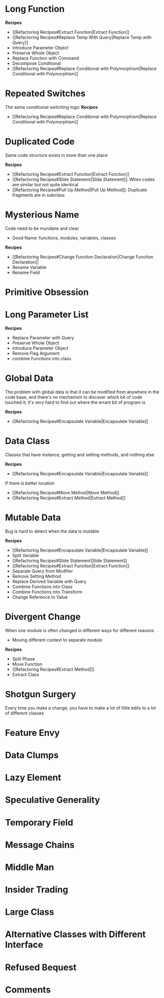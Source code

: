 # Long Function

**Recipes**
- [[Refactoring Recipes#Extract Function|Extract Function]]
- [[Refactoring Recipes#Replace Temp With Query|Replace Temp with Query]]
- Introduce Parameter Object
- Preserve Whole Object
- Replace Function with Command
- Decompose Conditional
- [[Refactoring Recipes#Replace Conditional with Polymorphism|Replace Conditional with Polymorphism]]

# Repeated Switches
The same conditional switching logic
**Recipes**
- [[Refactoring Recipes#Replace Conditional with Polymorphism|Replace Conditional with Polymorphism]]

# Duplicated Code
Same code structure exists in more than one place

**Recipes**
- [[Refactoring Recipes#Extract Function|Extract Function]]
- [[Refactoring Recipes#Slide Statement|Slide Statement]]: When codes are similar but not quite identical
- [[Refactoring Recipes#Pull Up Method|Pull Up Method]]: Duplicate fragments are in subclass

# Mysterious Name
Code need to be mundane and clear
- Good Name: functions, modules, variables, classes

**Recipes**
- [[Refactoring Recipes#Change Function Declaration|Change Function Declaration]]
- Rename Variable
- Rename Field

# Primitive Obsession


# Long Parameter List

**Recipes**
- Replace Parameter with Query
- Preserve Whole Object
- Introduce Parameter Object
- Remove Flag Argument
- combine Functions into class

# Global Data
The problem with global data is that it can be modified from anywhere in the code base, and there's no mechanism to discover which bit of code touched it; it's very hard to find out where the errant bit of program is

**Recipes**
- [[Refactoring Recipes#Encapsulate Variable|Encapsulate Variable]]

# Data Class
Classes that have instance, getting and setting methods, and nothing else

**Recipes**
- [[Refactoring Recipes#Encapsulate Variable|Encapsulate Variable]]

If there is better location
- [[Refactoring Recipes#Move Method|Move Method]]
- [[Refactoring Recipes#Extract Method|Extract Method]]



# Mutable Data
Bug is hard to detect when the data is mutable

**Recipes**
- [[Refactoring Recipes#Encapsulate Variable|Encapsulate Variable]]
- Split Variable
- [[Refactoring Recipes#Slide Statement|Slide Statement]]
- [[Refactoring Recipes#Extract Function|Extract Function]]
- Separate Query from Modifier
- Remove Setting Method
- Replace Derived Variable with Query
- Combine Functions into Class
- Combine Functions into Transform
- Change Reference to Value

# Divergent Change
When one module is often changed in different ways for different reasons
- Moving different context to separate module

**Recipes**
- Split Phase
- Move Function
- [[Refactoring Recipes#Extract Method|]]
- Extract Class

# Shotgun Surgery
Every time you make a change, you have to make a lot of little edits to a lot of different classes



# Feature Envy

# Data Clumps

# Lazy Element

# Speculative Generality

# Temporary Field

# Message Chains

# Middle Man

# Insider Trading

# Large Class

# Alternative Classes with Different Interface

# Refused Bequest

# Comments
  
